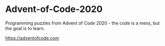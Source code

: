 # Advent-of-Code-2020

Programming puzzles from Advent of Code 2020 - the code is a mess, but the goal is to learn.

https://adventofcode.com
